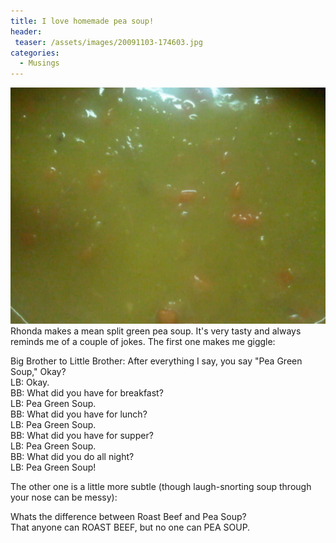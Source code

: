 ```yaml
---
title: I love homemade pea soup!
header:
 teaser: /assets/images/20091103-174603.jpg
categories:
  - Musings
---
```

<img src="/assets/images/20091103-174603.jpg">Rhonda makes a mean split green pea soup. It's very tasty and always reminds me of a couple of jokes. The first one makes me giggle:

Big Brother to Little Brother: After everything I say, you say "Pea Green Soup," Okay?  
LB: Okay.  
BB: What did you have for breakfast?  
LB: Pea Green Soup.  
BB: What did you have for lunch?  
LB: Pea Green Soup.  
BB: What did you have for supper?  
LB: Pea Green Soup.  
BB: What did you do all night?  
LB: Pea Green Soup!

The other one is a little more subtle (though laugh-snorting soup through your nose can be messy):

Whats the difference between Roast Beef and Pea Soup?  
That anyone can ROAST BEEF, but no one can PEA SOUP.